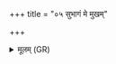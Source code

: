 +++
title = "०५ सुभागं मे मुखम्"

+++
<details><summary>मूलम् (GR)</summary>

सुभागं मे मुखम् अस्तु  
सुभागम् उत मे शिरः ।  
सुभागो विश्वतः प्रत्यङ्  
सुभागो वर्णो अस्तु मे ॥
</details>